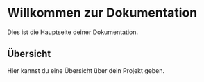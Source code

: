 # Willkommen zur Dokumentation

Dies ist die Hauptseite deiner Dokumentation.

## Übersicht

Hier kannst du eine Übersicht über dein Projekt geben.
